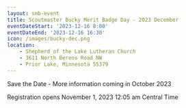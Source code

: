 ```yaml
---
layout: smb-event
title: Scoutmaster Bucky Merit Badge Day - 2023 December
eventDateStart: '2023-12-16 8:00'
eventDateEnd: '2023-12-16 16:30'
icon: /images/bucky-dec.png
location:
    - Shepherd of the Lake Lutheran Church
    - 3611 North Berens Road NW
    - Prior Lake, Minnesota 55379
---
```


Save the Date - More information coming in October 2023

Registration opens November 1, 2023 12:05 am Central Time